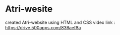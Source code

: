 # Atri-wesite

created Atri-website using HTML and CSS 
video link : https://drive.500apps.com/836aef8a
